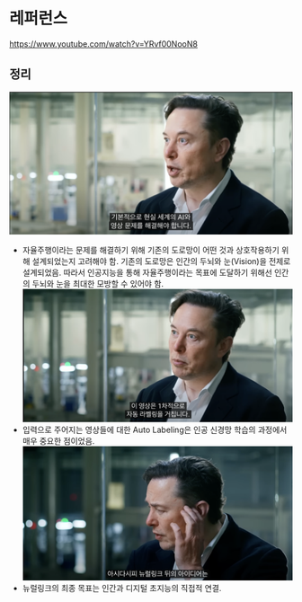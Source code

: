 # 레퍼런스
https://www.youtube.com/watch?v=YRvf00NooN8
 
 ## 정리
 ![alt text](image.png)
- 자율주행이라는 문제를 해결하기 위해 기존의 도로망이 어떤 것과 상호작용하기 위해 설계되었는지 고려해야 함. 기존의 도로망은 인간의 두뇌와 눈(Vision)을 전제로 설계되었음. 따라서 인공지능을 통해 자율주행이라는 목표에 도달하기 위해선 인간의 두뇌와 눈을 최대한 모방할 수 있어야 함.
![alt text](image-1.png)
- 입력으로 주어지는 영상들에 대한 Auto Labeling은 인공 신경망 학습의 과정에서 매우 중요한 점이었음.
![alt text](image-2.png)  
- 뉴럴링크의 최종 목표는 인간과 디지털 초지능의 직접적 연결.